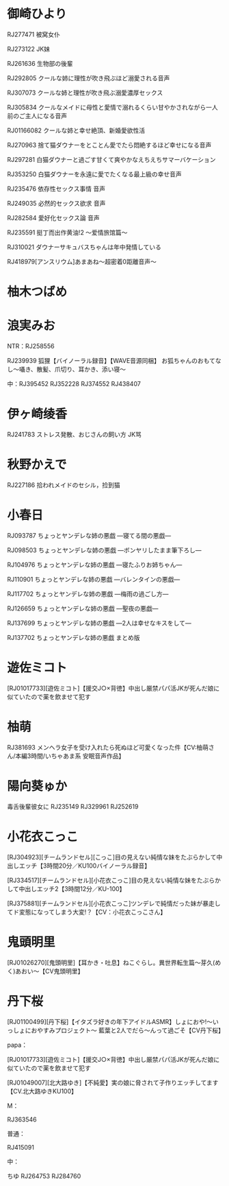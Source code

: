 # 御崎ひより

RJ277471 被窝女仆

RJ273122 JK妹

RJ261636 生物部の後輩

RJ292805 クールな姉に理性が吹き飛ぶほど溺愛される音声

RJ307073 クールな姉と理性が吹き飛ぶ溺愛濃厚セックス

RJ305834 クールなメイドに母性と愛情で溺れるくらい甘やかされながら一人前のご主人になる音声

RJ01166082 クールな姉と幸せ絶頂、新婚愛欲性活

RJ270963 捨て猫ダウナーをとことん愛でたら悶絶するほど幸せになる音声

RJ297281 白猫ダウナーと過ごす甘くて爽やかなえちえちサマーバケーション

RJ353250 白猫ダウナーを永遠に愛でたくなる最上級の幸せ音声

RJ235476 依存性セックス事情 音声

RJ249035 必然的セックス欲求 音声

RJ282584 愛好化セックス論 音声

RJ235591 挺丁而出作黄油!2 ～爱情旅馆篇～

RJ310021 ダウナーサキュバスちゃんは年中発情している

RJ418979[アンスリウム]あまあね～超密着0距離音声～



# 柚木つばめ





# 浪実みお

NTR：RJ258556

RJ239939 狐狸【バイノーラル録音】【WAVE音源同梱】 お狐ちゃんのおもてなし～囁き、散髪、爪切り、耳かき、添い寝～

中：RJ395452 RJ352228 RJ374552 RJ438407



# 伊ヶ崎绫香

RJ241783 ストレス発散、おじさんの飼い方 JK骂



# 秋野かえで

RJ227186 拾われメイドのセシル，捡到猫











# 小春日

RJ093787 ちょっとヤンデレな姉の悪戯 —寝てる間の悪戯—

RJ098503 ちょっとヤンデレな姉の悪戯 —ボンヤリしたまま筆下ろし—

RJ104976 ちょっとヤンデレな姉の悪戯 —寝たふりお姉ちゃん—

RJ110901 ちょっとヤンデレな姉の悪戯 —バレンタインの悪戯—

RJ117702 ちょっとヤンデレな姉の悪戯 ―梅雨の過ごし方―

RJ126659 ちょっとヤンデレな姉の悪戯 ―聖夜の悪戯―

RJ137699 ちょっとヤンデレな姉の悪戯 ―2人は幸せなキスをして―

RJ137702 ちょっとヤンデレな姉の悪戯 まとめ版



# 遊佐ミコト

[RJ01017733][遊佐ミコト]【援交J○×背徳】中出し厳禁パパ活JKが死んだ娘に似ていたので薬を飲ませて犯す



# 柚萌

RJ381693 メンヘラ女子を受け入れたら死ぬほど可愛くなった件【CV:柚萌さん/本編3時間/いちゃあま系 安眠音声作品】



# 陽向葵ゅか

毒舌後輩彼女に RJ235149 RJ329961 RJ252619



# 小花衣こっこ

[RJ304923][チームランドセル][こっこ]目の見えない純情な妹をたぶらかして中出しエッチ【3時間20分／KU100バイノーラル録音】

[RJ334517][チームランドセル][小花衣こっこ]目の見えない純情な妹をたぶらかして中出しエッチ2【3時間12分／KU-100】

[RJ375881][チームランドセル][小花衣こっこ]ツンデレで純情だった妹が暴走してド変態になってしまう大変!？【CV：小花衣こっこさん】



# 鬼頭明里

[RJ01026270][鬼頭明里]【耳かき・吐息】ねこぐらし。異世界転生篇〜芽久(めく)あおい〜【CV鬼頭明里】



# 丹下桜

[RJ01100499][丹下桜]【イタズラ好きの年下アイドルASMR】しょにおや!～いっしょにおやすみプロジェクト～ 藍葉と2人でだら〜んって過ごそ【CV丹下桜】



papa：

[RJ01017733][遊佐ミコト]【援交J○×背徳】中出し厳禁パパ活JKが死んだ娘に似ていたので薬を飲ませて犯す

[RJ01049007][北大路ゆき]【不純愛】実の娘に脅されて子作りエッチしてます【CV.北大路ゆきKU100】





M：

RJ363546



普通：

RJ415091



中：

ちゆ RJ264753 RJ284760
